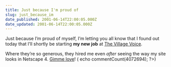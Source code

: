```yaml
---
title: Just because I'm proud of
slug: just_because_im
date_published: 2001-06-14T22:00:05.000Z
date_updated: 2001-06-14T22:00:05.000Z
---
```


Just because I’m proud of myself, I’m letting you all know that I found out today that I’ll shortly be starting **my new job** at [The Village Voice](http://www.villagevoice.com/).

Where they’re so generous, they hired me even *after* seeing the way my site looks in Netscape 4. [Gimme love](javascript:viewComments(4072694))! ( echo commentCount(4072694); ?>)
